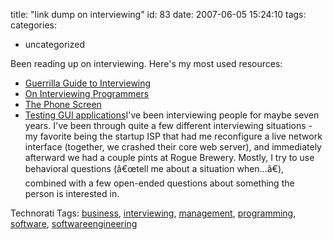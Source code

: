 title: "link dump on interviewing"
id: 83
date: 2007-06-05 15:24:10
tags: 
categories: 
- uncategorized

Been reading up on interviewing.  Here's my most used resources:

*   [Guerrilla Guide to Interviewing](http://www.joelonsoftware.com/articles/GuerrillaInterviewing3.html)
*   [On Interviewing Programmers](http://www.codinghorror.com/blog/archives/000226.html)
*   [The Phone Screen](http://www.joelonsoftware.com/articles/ThePhoneScreen.html)
*   [Testing GUI applications](http://www.itworld.com/AppDev/1243/UIR010323testinggui2/)I've been interviewing people for maybe seven years. I've been through quite a few different interviewing situations - my favorite being the startup ISP that had me reconfigure a live network interface (together, we crashed their core web server), and immediately afterward we had a couple pints at Rogue Brewery. Mostly, I try to use behavioral questions (â€œtell me about a situation when...â€), combined with a few open-ended questions about something the person is interested in.

<!-- technorati tags start -->

Technorati Tags: [business](http://www.technorati.com/tag/business), [interviewing](http://www.technorati.com/tag/interviewing), [management](http://www.technorati.com/tag/management), [programming](http://www.technorati.com/tag/programming), [software](http://www.technorati.com/tag/software), [softwareengineering](http://www.technorati.com/tag/softwareengineering)
<!-- technorati tags end -->

